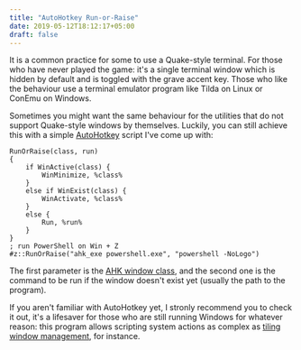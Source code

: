 ```yaml
---
title: "AutoHotkey Run-or-Raise"
date: 2019-05-12T18:12:17+05:00
draft: false
---
```


It is a common practice for some to use a Quake-style terminal. For those who
have never played the game: it's a single terminal window which is hidden by
default and is toggled with the grave accent key. Those who like the behaviour
use a terminal emulator program like Tilda on Linux or ConEmu on Windows.

Sometimes you might want the same behaviour for the utilities that do not
support Quake-style windows by themselves. Luckily, you can still achieve this
with a simple [AutoHotkey][AHK] script I've come up with:

    RunOrRaise(class, run)
    {
        if WinActive(class) {
            WinMinimize, %class%
        }
        else if WinExist(class) {
            WinActivate, %class%
        }
        else {
            Run, %run%
        }
    }
    ; run PowerShell on Win + Z
    #z::RunOrRaise("ahk_exe powershell.exe", "powershell -NoLogo")

The first parameter is the [AHK window class][AHKWinTitle], and the second one
is the command to be run if the window doesn't exist yet (usually the path to
the program).

If you aren't familiar with AutoHotkey yet, I stronly recommend you to check it
out, it's a lifesaver for those who are still running Windows for whatever
reason: this program allows scripting system actions as complex as
[tiling window management][bug.n], for instance.

[AHK]: https://autohotkey.com "a brilliant program for system automation"
[AHKWinTitle]: https://autohotkey.com/docs/misc/WinTitle.htm "AutoHotkey WinTitle docs"
[bug.n]: https://github.com/fuhsjr00/bug.n "bug.n, a tiling WM for Windows"

